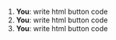 1. **You**: write html button code
2. **You**: write html button code
3. **You**: write html button code